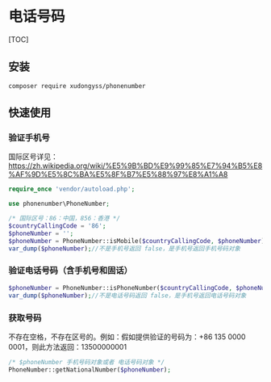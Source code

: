 # 电话号码

[TOC]

## 安装

```
composer require xudongyss/phonenumber
```

## 快速使用

### 验证手机号

国际区号详见：https://zh.wikipedia.org/wiki/%E5%9B%BD%E9%99%85%E7%94%B5%E8%AF%9D%E5%8C%BA%E5%8F%B7%E5%88%97%E8%A1%A8

```php
require_once 'vendor/autoload.php';

use phonenumber\PhoneNumber;

/* 国际区号：86：中国，856：香港 */
$countryCallingCode = '86';
$phoneNumber = '';
$phoneNumber = PhoneNumber::isMobile($countryCallingCode, $phoneNumber);
var_dump($phoneNumber);//不是手机号返回 false，是手机号返回手机号码对象
```

### 验证电话号码（含手机号和固话）

```php
$phoneNumber = PhoneNumber::isPhoneNumber($countryCallingCode, $phoneNumber);
var_dump($phoneNumber);//不是电话号码返回 false，是手机号返回电话号码对象
```

### 获取号码

不存在空格，不存在区号的。例如：假如提供验证的号码为：+86 135 0000 0001，则此方法返回：13500000001

```php
/* $phoneNumber 手机号码对象或者 电话号码对象 */
PhoneNumber::getNationalNumber($phoneNumber);
```

